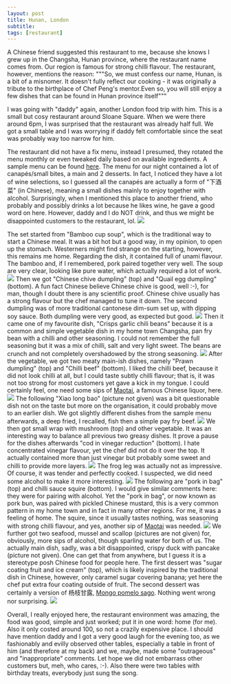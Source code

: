 ```yaml
---
layout: post
title: Hunan, London
subtitle: 
tags: [restaurant]
---
```


A Chinese friend suggested this restaurant to me, because she knows I grew up in the Changsha, Hunan province, where the restaurant name comes from.
Our region is famous for strong chilli flavour.
The restaurant, however, mentions the reason: """So, we must confess our name, Hunan, is a bit of a misnomer. It doesn't fully reflect our cooking - it was originally a tribute to the birthplace of Chef Peng's mentor.Even so, you will still enjoy a few dishes that can be found in Hunan province itself"""

I was going with "daddy" again, another London food trip with him.
This is a small but cosy restaurant around Sloane Square. 
When we were there around 6pm, I was surprised that the restaurant was already half full.
We got a small table and I was worrying if daddy felt comfortable since the seat was probably way too narrow for him.

The restaurant did not have a fix menu, instead I presumed, they rotated the menu monthly or even tweaked daily based on available ingredients.
A sample menu can be found [here](https://www.hunanlondon.com/pdf/Monthly-Sample-Menu.pdf).
The menu for our night contained a lot of canapés/small bites, a main and 2 desserts.
In fact, I noticed they have a lot of wine selections, so I guessed all the canapés are actually a form of "下酒菜" (in Chinese), meaning a small dishes mainly to enjoy together with alcohol.
Surprisingly, when I mentioned this place to another friend, who probably and possibly drinks a lot because he likes wine, he gave a good word on here.
However, daddy and I do NOT drink, and thus we might be disappointed customers to the restaurant, lol.
<img src="{{ 'img/Hunan-menu.jpg' | relative_url }}" />

The set started from "Bamboo cup soup", which is the traditional way to start a Chinese meal.
It was a bit hot but a good way, in my opinion, to open up the stomach.
Westerners might find strange on the starting, however, this remains me home.
Regarding the dish, it contained full of unami flavour.
The bamboo and, if I remembered, pork paired together very well.
The soup are very clear, looking like pure water, which actually required a lot of work.
<img src="{{ 'img/Hunan-soup.jpg' | relative_url }}" />
Then we got "Chinese chive dumpling" (top) and "Quail egg dumpling" (bottom).
A fun fact Chinese believe Chinese chive is good, well :-), for man, though I doubt there is any scientific proof.
Chinese chive usually has a strong flavour but the chef managed to tune it down.
The second dumpling was of more traditional cantonese dim-sum set up, with dipping soy sauce.
Both dumpling were very good, as expected but good.
<img src="{{ 'img/Hunan-dumpling.jpg' | relative_url }}" />
Then it came one of my favourite dish, "Crisps garlic chili beans" because it is a common and simple vegetable dish in my home town Changsha, pan fry bean with a chilli and other seasoning.
I could not remember the full seasoning but it was a mix of chilli, salt and very light sweet.
The beans are crunch and not completely overshadowed by the strong seasoning.
<img src="{{ 'img/Hunan-bean.jpg' | relative_url }}" />
After the vegetable, we got two meaty main-ish dishes, namely "Prawn dumpling" (top) and "Chilli beef" (bottom).
I liked the chilli beef, because it did not look chilli at all, but I could taste subtly chilli flavour; that is, it was not too strong for most customers yet gave a kick in my tongue.
I could certainly feel, one need some sips of [Maotai](https://en.wikipedia.org/wiki/Maotai), a famous Chinese liquor, here.
<img src="{{ 'img/Hunan-beef.jpg' | relative_url }}" />
The following "Xiao long bao" (picture not given) was a bit questionable dish not on the taste but more on the organisation, it could probably move to an earlier dish.
We got slightly different dishes from the sample menu afterwards, a deep fried, I recalled, fish then a simple pay fry beef.
<img src="{{ 'img/Hunan-fry.jpg' | relative_url }}" />
We then got small wrap with mushroom (top) and other vegetable.
It was an interesting way to balance all previous two greasy dishes.
It prove a pause for the dishes afterwards "cod in vinegar reduction" (bottom).
I hate concentrated vinegar flavour, yet the chef did not do it over the top.
It actually contained more than just vinegar but probably some sweet and chilli to provide more layers.
<img src="{{ 'img/Hunan-mushroom.jpg' | relative_url }}" />
The frog leg was actually not as impressive.
Of course, it was tender and perfectly cooked.
I suspected, we did need some alcohol to make it more interesting.
<img src="{{ 'img/Hunan-frog.jpg' | relative_url }}" />
The following are "pork in bag" (top) and chilli sauce squire (bottom).
I would give similar comments here: they were for pairing with alcohol.
Yet the "pork in bag", or now known as pork bun, was paired with pickled Chinese mustard, this is a very common pattern in my home town and in fact in many other regions.
For me, it was a feeling of home.
The squire, since it usually tastes nothing, was seasoning with strong chilli flavour, and yes, another sip of [Maotai](https://en.wikipedia.org/wiki/Maotai) was needed.
<img src="{{ 'img/Hunan-pork.jpg' | relative_url }}" />
We further got two seafood, mussel and scallop (pictures are not given) for, obviously, more sips of alcohol, though sparling water for both of us.
The actually main dish, sadly, was a bit disappointed, crispy duck with pancake (picture not given).
One can get that from anywhere, but I guess it is a stereotype posh Chinese food for people here.
The first dessert was "sugar coating fruit and ice cream" (top), which is likely inspired by the traditional dish in Chinese, however, only caramel sugar covering banana; yet here the chef put extra four coating outside of fruit.
The second dessert was certainly a version of 杨枝甘露, [Mongo pomelo sago](https://en.wikipedia.org/wiki/Mango_pomelo_sago).
Nothing went wrong nor surprising.
<img src="{{ 'img/Hunan-desserts.jpg' | relative_url }}" />

Overall, I really enjoyed here, the restaurant environment was amazing, the food was good, simple and just worked; put it in one word: home (for me).
Also it only costed around 100, so not a crazily expensive place.
I should have mention daddy and I got a very good laugh for the evening too, as we fashionably and evilly observed other tables, especially a table in front of him (and therefore at my back) and we, maybe, made some "outrageous" and "inappropriate" comments.
Let hope we did not embarrass other customers but, meh, who cares, :-).
Also there were two tables with birthday treats, everybody just sung the song.
